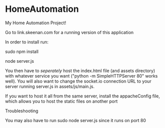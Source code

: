 HomeAutomation
==============

My Home Automation Project!

Go to link.skeenan.com for a running version of this application

In order to install run:

sudo npm install

node server.js

You then have to _seperately_ host the index.html file (and assets directory) with whatever service you want ("python -m SimpleHTTPServer 80" works well). You will also want to change the socket.io connection URL to your server running server.js in assets/js/main.js.

If you want to host it all from the same server, install the appacheConfig file, which allows you to host the static files on another port

Troubleshooting

You may also have to run sudo node server.js since it runs on port 80